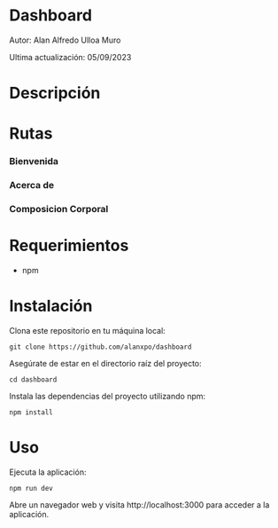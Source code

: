 # Dashboard

Autor: Alan Alfredo Ulloa Muro

Ultima actualización: 05/09/2023

# Descripción

# Rutas

### Bienvenida

### Acerca de

### Composicion Corporal

# Requerimientos

- npm

# Instalación

Clona este repositorio en tu máquina local:

`git clone https://github.com/alanxpo/dashboard`

Asegúrate de estar en el directorio raíz del proyecto:

`cd dashboard`

Instala las dependencias del proyecto utilizando npm:

`npm install`

# Uso

Ejecuta la aplicación:

`npm run dev`

Abre un navegador web y visita http://localhost:3000 para acceder a la aplicación.
